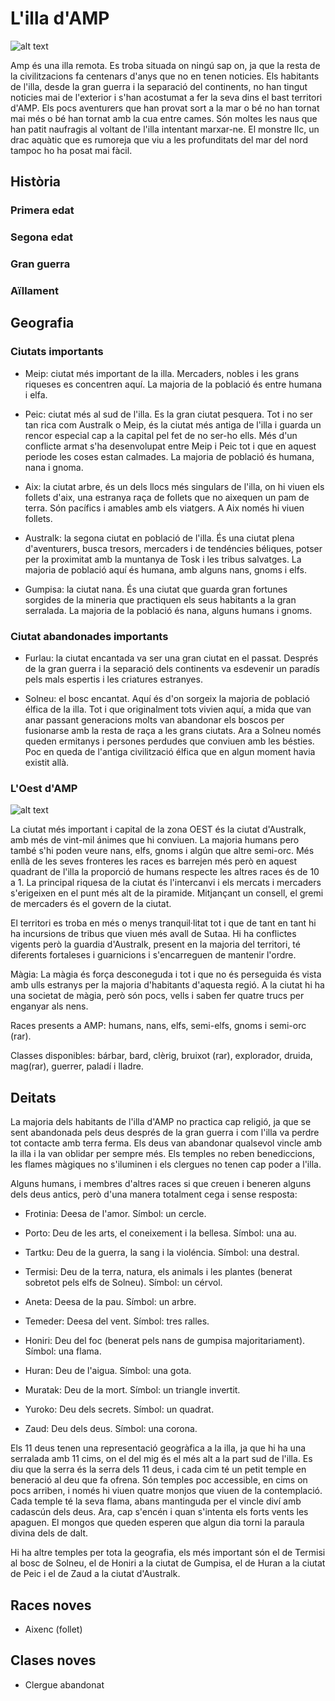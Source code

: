 # L'illa d'AMP

![alt text](https://inkarnate-api-as-production.s3.amazonaws.com/m953ehwm65p8pato4fksyhwn93e0 "Illa d'amp")


Amp és una illa remota. Es troba situada on ningú sap on, ja que la resta de la civilitzacions fa centenars d'anys que no en tenen noticies. Els habitants de l'illa, desde la gran guerra i la separació del continents, no han tingut noticies mai de l'exterior i s'han acostumat a fer la seva dins el bast territori d'AMP. Els pocs aventurers que han provat sort a la mar o bé no han tornat mai més o bé han tornat amb la cua entre cames. Són moltes les naus que han patit naufragis al voltant de l'illa intentant marxar-ne. El monstre Ilc, un drac aquàtic que es rumoreja que viu a les profunditats del mar del nord tampoc ho ha posat mai fàcil.

## Història

### Primera edat

### Segona edat

### Gran guerra

### Aïllament

## Geografia

### Ciutats importants

- Meip: ciutat més important de la illa. Mercaders, nobles i les grans riqueses es concentren aquí. La majoria de la població  és entre humana i elfa.

- Peic: ciutat més al sud de l'illa. Es la gran ciutat pesquera. Tot i no ser tan rica com Australk o Meip, és la ciutat més antiga de l'illa i guarda un rencor especial cap a la capital pel fet de no ser-ho ells. Més d'un conflicte armat s'ha desenvolupat entre Meip i Peic tot i que en aquest periode les coses estan calmades. La majoria de població és humana, nana i gnoma.

- Aix: la ciutat arbre, és un dels llocs més singulars de l'illa, on hi viuen els follets d'aix, una estranya raça de follets que no aixequen un pam de terra. Són pacífics i amables amb els viatgers. A Aix només hi viuen follets.

- Australk: la segona ciutat en població de l'illa. És una ciutat plena d'aventurers, busca tresors, mercaders i de tendéncies béliques, potser per la proximitat amb la muntanya de Tosk i les tribus salvatges. La majoria de població aquí és humana, amb alguns nans, gnoms i elfs. 

- Gumpisa: la ciutat nana. És una ciutat que guarda gran fortunes sorgides de la mineria que practiquen els seus habitants a la gran serralada. La majoria de la població és nana, alguns humans i gnoms.

### Ciutat abandonades importants

- Furlau: la ciutat encantada va ser una gran ciutat en el passat. Després de la gran guerra i la separació dels continents va esdevenir un paradís pels mals espertis i les criatures estranyes.

- Solneu: el bosc encantat. Aquí és d'on sorgeix la majoria de població élfica de la illa. Tot i que originalment tots vivien aquí, a mida que van anar passant generacions molts van abandonar els boscos per fusionarse amb la resta de raça a les grans ciutats. Ara a Solneu només queden ermitanys i persones perdudes que conviuen amb les bésties. Poc en queda de l'antiga civilització élfica que en algun moment havia existit allà.

### L'Oest d'AMP

![alt text](https://inkarnate-api-as-production.s3.amazonaws.com/he2oysbrpncftvmvtvfhon43vxx2 "Zona Oests")

La ciutat més important i capital de la zona OEST és la ciutat d'Australk, amb més de vint-mil ánimes que hi conviuen. La majoria humans pero també s'hi poden veure nans, elfs, gnoms i algún que altre semi-orc. Més enllà de les seves fronteres les races es barrejen més però en aquest quadrant de l'illa la proporció de humans respecte les altres races és de 10 a 1. La principal riquesa de la ciutat és l'intercanvi i els mercats i mercaders s'erigeixen en el punt més alt de la piramide. Mitjançant un consell, el gremi de mercaders és el govern de la ciutat.

El territori es troba en més o menys tranquil·litat tot i que de tant en tant hi ha incursions de tribus que viuen més avall de Sutaa. Hi ha conflictes vigents però la guardia d'Australk, present en la majoria del territori, té diferents fortaleses i guarnicions i s'encarreguen de mantenir l'ordre.

Màgia: La màgia és força desconeguda i tot i que no és perseguida és vista amb ulls estranys per la majoria d'habitants d'aquesta regió. A la ciutat hi ha una societat de màgia, però són pocs, vells i saben fer quatre trucs per enganyar als nens.

Races presents a AMP: humans, nans, elfs, semi-elfs, gnoms i semi-orc (rar).

Classes disponibles: bárbar, bard, clèrig, bruixot (rar), explorador, druida, mag(rar), guerrer, paladí i lladre.  

## Deitats

La majoria dels habitants de l'illa d'AMP no practica cap religió, ja que se sent abandonada pels deus després de la gran guerra i com l'illa va perdre tot contacte amb terra ferma. Els deus van abandonar qualsevol vincle amb la illa i la van oblidar per sempre més. Els temples no reben benediccions, les flames màgiques no s'iluminen i els clergues no tenen cap poder a l'illa.


Alguns humans, i membres d'altres races si que creuen i beneren alguns dels deus antics, però d'una manera totalment cega i sense resposta:

- Frotinia: Deesa de l'amor. Símbol: un cercle.

- Porto: Deu de les arts, el coneixement i la bellesa. Símbol: una au. 

- Tartku: Deu de la guerra, la  sang i la violéncia. Símbol: una destral.

- Termisi: Deu de la terra, natura, els animals i les plantes (benerat sobretot pels elfs de Solneu). Símbol: un cérvol.

- Aneta: Deesa de la pau. Símbol: un arbre.

- Temeder: Deesa del vent. Símbol: tres ralles.

- Honiri: Deu del foc (benerat pels nans de gumpisa majoritariament).  Símbol: una flama.

- Huran: Deu de l'aigua. Símbol: una gota.

- Muratak: Deu de la mort. Símbol: un triangle invertit.

- Yuroko: Deu dels secrets.  Símbol: un quadrat.

- Zaud: Deu dels deus. Símbol: una corona.

Els 11 deus tenen una representació geogràfica a la illa, ja que hi ha una serralada amb 11 cims, on el del mig és el més alt a la part sud de l'illa. Es diu que la serra és la serra dels 11 deus, i cada cim té un petit temple en beneració al deu que fa ofrena. Són temples poc accessible, en cims on pocs arriben, i només hi viuen quatre monjos que viuen de la contemplació. Cada temple té la seva flama, abans mantinguda per el vincle diví amb cadascún dels deus. Ara, cap s'encén i quan s'intenta els forts vents les apaguen. El mongos que queden esperen que algun dia torni la paraula divina dels de dalt.

Hi ha altre temples per tota la geografia, els més important són el de Termisi al bosc de Solneu, el de Honiri a la ciutat de Gumpisa, el de Huran a la ciutat de Peic i el de Zaud a la ciutat d'Australk. 

## Races noves

- Aixenc (follet)

## Clases noves
- Clergue abandonat
